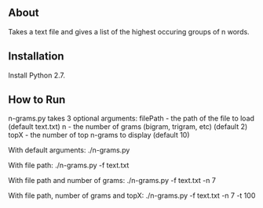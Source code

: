 About
-----

Takes a text file and gives a list of the highest occuring groups of n words. 

Installation
------------

Install Python 2.7.

How to Run
----------

n-grams.py takes 3 optional arguments:
    filePath - the path of the file to load (default text.txt)
    n - the number of grams (bigram, trigram, etc) (default 2)
    topX - the number of top n-grams to display (default 10)

With default arguments:
    ./n-grams.py

With file path:
    ./n-grams.py -f text.txt

With file path and number of grams:
    ./n-grams.py -f text.txt -n 7

With file path, number of grams and topX:
    ./n-grams.py -f text.txt -n 7 -t 100